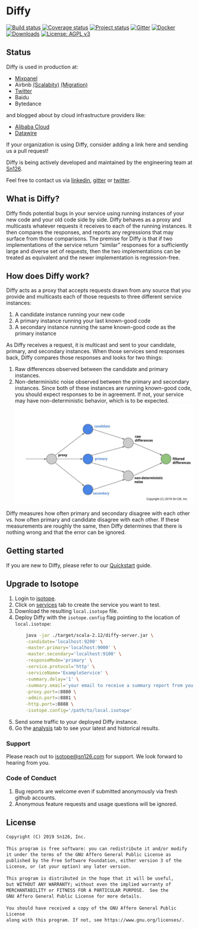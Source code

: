 # Diffy

[![Build status](https://img.shields.io/travis/opendiffy/diffy/master.svg)](https://travis-ci.org/opendiffy/diffy)
[![Coverage status](https://img.shields.io/codecov/c/github/opendiffy/diffy/master.svg)](https://codecov.io/github/opendiffy/diffy)
[![Project status](https://img.shields.io/badge/status-active-brightgreen.svg)](#status)
[![Gitter](https://img.shields.io/badge/gitter-join%20chat-green.svg)](https://gitter.im/opendiffy/diffy)
[![Docker](https://img.shields.io/docker/pulls/diffy/diffy)](https://hub.docker.com/r/diffy/diffy)
[![Downloads](https://img.shields.io/github/downloads/opendiffy/diffy/total.svg)](https://github.com/opendiffy/diffy/releases/latest)
[![License: AGPL v3](https://img.shields.io/badge/License-AGPL%20v3-blue.svg)](https://www.gnu.org/licenses/agpl-3.0)

## Status

Diffy is used in production at:
* [Mixpanel](https://engineering.mixpanel.com/safely-rewriting-mixpanels-highest-throughput-service-in-golang-mixpanel-engineering-62cd69b5ebdb)
* Airbnb [(Scalabity)](https://www.infoq.com/presentations/airbnb-services-scalability/) [(Migration)](https://www.infoq.com/presentations/airbnb-soa-migration/)
* [Twitter](https://blog.twitter.com/engineering/en_us/a/2015/diffy-testing-services-without-writing-tests.html)
* Baidu
* Bytedance

and blogged about by cloud infrastructure providers like:
* [Alibaba Cloud](https://www.alibabacloud.com/blog/traffic-management-with-istio-3-traffic-comparison-analysis-based-on-istio_594545)
* [Datawire](https://blog.getambassador.io/next-level-testing-with-an-api-gateway-and-continuous-delivery-9cbb9c4564b5)

If your organization is using Diffy, consider adding a link here and sending us a pull request!

Diffy is being actively developed and maintained by the engineering team at [Sn126](https://www.sn126.com).

Feel free to contact us via [linkedin](https://www.linkedin.com/company/diffy), [gitter](https://gitter.im/opendiffy/diffy) or [twitter](https://twitter.com/diffyproject).

## What is Diffy?

Diffy finds potential bugs in your service using running instances of your new code and your old
code side by side. Diffy behaves as a proxy and multicasts whatever requests it receives to each of
the running instances. It then compares the responses, and reports any regressions that may surface
from those comparisons. The premise for Diffy is that if two implementations of the service return
“similar” responses for a sufficiently large and diverse set of requests, then the two
implementations can be treated as equivalent and the newer implementation is regression-free.

## How does Diffy work?

Diffy acts as a proxy that accepts requests drawn from any source that you provide and multicasts
each of those requests to three different service instances:

1. A candidate instance running your new code
2. A primary instance running your last known-good code
3. A secondary instance running the same known-good code as the primary instance

As Diffy receives a request, it is multicast and sent to your candidate, primary, and secondary
instances. When those services send responses back, Diffy compares those responses and looks for two
things:

1. Raw differences observed between the candidate and primary instances.
2. Non-deterministic noise observed between the primary and secondary instances. Since both of these
   instances are running known-good code, you should expect responses to be in agreement. If not,
   your service may have non-deterministic behavior, which is to be expected.
![Diffy Topology](/images/diffy_topology.png)

Diffy measures how often primary and secondary disagree with each other vs. how often primary and
candidate disagree with each other. If these measurements are roughly the same, then Diffy
determines that there is nothing wrong and that the error can be ignored.

## Getting started

If you are new to Diffy, please refer to our [Quickstart](/QUICKSTART.md) guide.

## Upgrade to Isotope
1. Login to [isotope](https://isotope.sn126.com).
2. Click on [services](http://isotope.sn126.com/services) tab to create the service you want to test.
3. Download the resulting `local.isotope` file.
4. Deploy Diffy with the `isotope.config` flag pointing to the location of `local.isotope`:
    ```bash
        java -jar ./target/scala-2.12/diffy-server.jar \
        -candidate='localhost:9200' \
        -master.primary='localhost:9000' \
        -master.secondary='localhost:9100' \
        -responseMode='primary' \
        -service.protocol='http' \
        -serviceName='ExampleService' \
        -summary.delay='1' \
        -summary.email='your email to receive a summary report from your diffy instance' \
        -proxy.port=:8880 \
        -admin.port=:8881 \
        -http.port=:8888 \
        -isotope.config='/path/to/local.isotope'
    ```
5. Send some traffic to your deployed Diffy instance.
6. Go the [analysis](http://isotope.sn126.com/analysis) tab to see your latest and historical results.

### Support
Please reach out to isotope@sn126.com for support. We look forward to hearing from you.

### Code of Conduct
1. Bug reports are welcome even if submitted anonymously via fresh github accounts.
2. Anonymous feature requests and usage questions will be ignored.

## License

    Copyright (C) 2019 Sn126, Inc.

    This program is free software: you can redistribute it and/or modify
    it under the terms of the GNU Affero General Public License as
    published by the Free Software Foundation, either version 3 of the
    License, or (at your option) any later version.

    This program is distributed in the hope that it will be useful,
    but WITHOUT ANY WARRANTY; without even the implied warranty of
    MERCHANTABILITY or FITNESS FOR A PARTICULAR PURPOSE.  See the
    GNU Affero General Public License for more details.

    You should have received a copy of the GNU Affero General Public License
    along with this program. If not, see https://www.gnu.org/licenses/.
